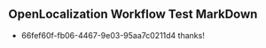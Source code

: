 ## OpenLocalization Workflow Test MarkDown
* 66fef60f-fb06-4467-9e03-95aa7c0211d4 
thanks!<!--HONumber=Jul16_HO2-->
